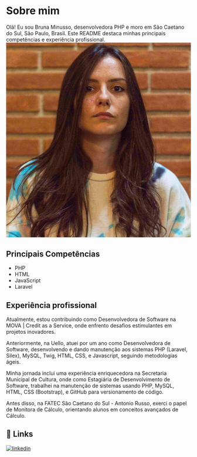 
# Sobre mim
Olá! Eu sou Bruna Minusso, desenvolvedora PHP e moro em São Caetano do Sul, São Paulo, Brasil. Este README destaca minhas principais competências e experiência profissional.
![Minha Foto](minha_foto.jpg)

## Principais Competências

- PHP
- HTML
- JavaScript
- Laravel

## Experiência profissional
Atualmente, estou contribuindo como Desenvolvedora de Software na MOVA | Credit as a Service, onde enfrento desafios estimulantes em projetos inovadores.

Anteriormente, na Uello, atuei por um ano como Desenvolvedora de Software, desenvolvendo e dando manutenção aos sistemas PHP (Laravel, Silex), MySQL, Twig, HTML, CSS, e Javascript, seguindo metodologias ágeis.

Minha jornada inclui uma experiência enriquecedora na Secretaria Municipal de Cultura, onde como Estagiária de Desenvolvimento de Software, trabalhei na manutenção de sistemas usando PHP, MySQL, HTML, CSS (Bootstrap), e GitHub para versionamento de código.

Antes disso, na FATEC São Caetano do Sul - Antonio Russo, exerci o papel de Monitora de Cálculo, orientando alunos em conceitos avançados de Cálculo.
## 🔗 Links

[![linkedin](https://img.shields.io/badge/linkedin-0A66C2?style=for-the-badge&logo=linkedin&logoColor=white)](https://www.linkedin.com/in/brunaminusso)
